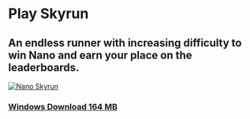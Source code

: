 # Play Skyrun
## An endless runner with increasing difficulty to win Nano and earn your place on the leaderboards.
[![Nano Skyrun](https://img.youtube.com/vi/EUSL3VeemuM/0.jpg)](https://www.youtube.com/watch?v=EUSL3VeemuM "Nano Skyrun")  
### [Windows Download 164 MB](https://drive.google.com/file/d/1UM3z8FtyVP6we9yF6FoexUUbAPa0NTyQ/view?usp=sharing)
